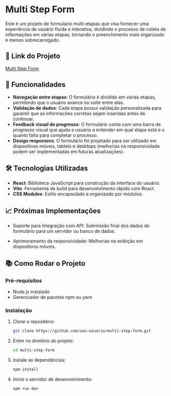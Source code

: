 # Multi Step Form

Este é um projeto de formulário multi-etapas que visa fornecer uma experiência de usuário fluida e interativa, dividindo o processo de coleta de informações em várias etapas, tornando o preenchimento mais organizado e menos sobrecarregado.

## 🔗 Link do Projeto
[Multi Step Form](https://multi-step-form-gamma-coral.vercel.app/)

## 🚀 Funcionalidades

- **Navegação entre etapas**: O formulário é dividido em várias etapas, permitindo que o usuário avance ou volte entre elas.
- **Validação de dados**: Cada etapa possui validação personalizada para garantir que as informações corretas sejam inseridas antes de continuar.
- **Feedback visual de progresso**: O formulário conta com uma barra de progresso visual que ajuda o usuário a entender em qual etapa está e o quanto falta para completar o processo.
- **Design responsivo**: O formulário foi projetado para ser utilizado em dispositivos móveis, tablets e desktops (melhorias na responsividade podem ser implementadas em futuras atualizações).

## 🛠️ Tecnologias Utilizadas

- **React**: Biblioteca JavaScript para construção da interface do usuário.
- **Vite**: Ferramenta de build para desenvolvimento rápido com React.
- **CSS Modules**: Estilo encapsulado e organizado por módulos.

## 📈 Próximas Implementações
 - Suporte para integração com API: Submissão final dos dados do formulário para um servidor ou banco de dados.
   
 - Aprimoramento da responsividade: Melhorias na exibição em dispositivos móveis.

## 📚 Como Rodar o Projeto

### Pré-requisitos
- Node.js instalado
- Gerenciador de pacotes npm ou yarn

### Instalação

1. Clone o repositório:
   ```bash
   git clone https://github.com/seu-usuario/multi-step-form.git

2. Entre no diretório do projeto:
   ```bash
   cd multi-step-form
   
3. Instale as dependências:
   ```bash
   npm install
   
4. Inicie o servidor de desenvolvimento:
   ```bash
   npm run dev


   

